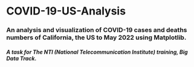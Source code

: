 # COVID-19-US-Analysis
### An analysis and visualization of COVID-19 cases and deaths numbers of California, the US to May 2022 using Matplotlib.
##### A task for The NTI (National Telecommunication Institute) training, Big Data Track.
